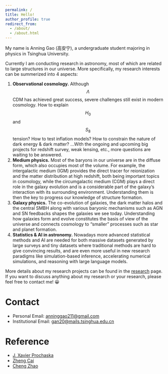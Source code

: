 ```yaml
---
permalink: /
title: Hello!
author_profile: true
redirect_from: 
  - /about/
  - /about.html
---
```


My name is Anning Gao (高安宁), a undergraduate student majoring in physics in Tsinghua University. 

Currently I am conducting research in astronomy, most of which are related to large structures in our universe. More specifically, my research interests can be summerized into 4 aspects:

1. **Observational cosmology.** Although $$\Lambda$$CDM has achieved great success, severe challenges still exist in modern cosmology. How to explain $$H_0$$ and $$S_8$$ tension? How to test inflation models? How to constrain the nature of dark energy & dark matter? …With the ongoing and upcoming big projects for redshift survey, weak lensing, etc., more questions are waiting to be answered.
2. **Medium physics.** Most of the baryons in our universe are in the diffuse form, which also occupies most of the volume. For example, the intergalactic medium (IGM) provides the direct tracer for reionization and the matter distribution at high redshift, both being important topics in cosmology, while the circumgalactic medium (CGM) plays a direct role in the galaxy evolution and is a considerable part of the galaxy’s interaction with its surrounding environment. Understanding them is then the key to progress our knowledge of structure formation.
3. **Galaxy physics.** The co-evolution of galaxies, the dark matter halos and the central SMBH along with various baryonic mechanisms such as AGN and SN feedbacks shapes the galaxies we see today. Understanding how galaxies form and evolve constitutes the basis of view of the universe and connects cosmology to “smaller” processes such as star and planet formation.
4. **Statistics & AI in astronomy.** Nowadays more advanced statistical methods and AI are needed for both massive datasets generated by large surveys and tiny datasets where traditional methods are hard to give convincing results, and are even more useful in new research paradigms like simulation-based inference, accelerating numerical simulations, and reasoning with large language models.

More details about my research projects can be found in the [research](https://anninggao.github.io/research/) page. If you want to discuss anything about my research or your research, please feel free to contact me! 😀

# Contact

- Personal Email: anninggao211@gmail.com
- Institutional Email: gan20@mails.tsinghua.edu.cn

# Reference

- [J. Xavier Prochaska](https://www.astro.ucsc.edu/faculty/index.php?uid=jxp)
- [Zheng Cai](https://astro.tsinghua.edu.cn/info/1039/1315.htm)
- [Cheng Zhao](https://astro.tsinghua.edu.cn/info/1039/2497.htm)
